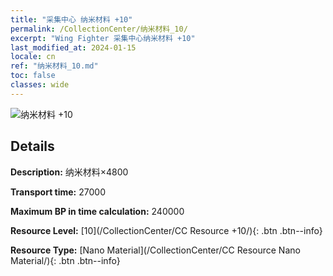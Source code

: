 ```yaml
---
title: "采集中心 纳米材料 +10"
permalink: /CollectionCenter/纳米材料_10/
excerpt: "Wing Fighter 采集中心纳米材料 +10"
last_modified_at: 2024-01-15
locale: cn
ref: "纳米材料_10.md"
toc: false
classes: wide
---
```



![纳米材料 +10](/images/cc/CC_Nano_Material_6.png)

## Details

  **Description:** 纳米材料×4800

  **Transport time:** 27000

  **Maximum BP in time calculation:** 240000

  **Resource Level:** [10](/CollectionCenter/CC Resource +10/){: .btn .btn--info}

  **Resource Type:** [Nano Material](/CollectionCenter/CC Resource Nano Material/){: .btn .btn--info}

